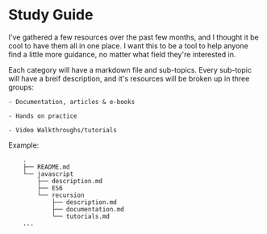 # Study Guide

I've gathered a few resources over the past few months, and I thought it be cool to have them all in one place.
I want this to be a tool to help anyone find a little more guidance, no matter what field they're interested in.

Each category will have a markdown file and sub-topics. Every sub-topic will have a breif description, and it's resources will be broken up in three groups:

    - Documentation, articles & e-books

    - Hands on practice

    - Video Walkthroughs/tutorials

Example:

```
    .
    ├── README.md
    └── javascript
        ├── description.md
        ├── ES6
        └── recursion
            ├── description.md
            ├── documentation.md
            └── tutorials.md
    ...
```
